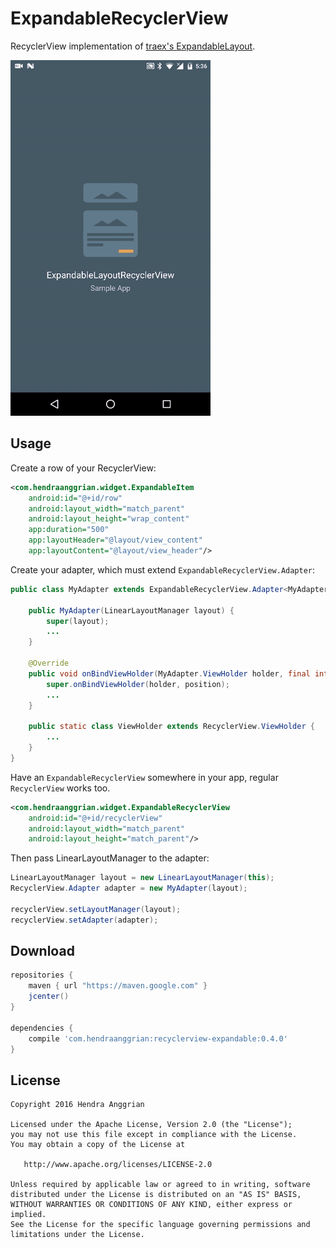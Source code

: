 ExpandableRecyclerView
======================
RecyclerView implementation of [traex's ExpandableLayout](https://github.com/traex/ExpandableLayout).

![demo][demo]

Usage
-----
Create a row of your RecyclerView:
```xml
<com.hendraanggrian.widget.ExpandableItem
    android:id="@+id/row"
    android:layout_width="match_parent"
    android:layout_height="wrap_content"
    app:duration="500"
    app:layoutHeader="@layout/view_content"
    app:layoutContent="@layout/view_header"/>
```

Create your adapter, which must extend `ExpandableRecyclerView.Adapter`:
```java
public class MyAdapter extends ExpandableRecyclerView.Adapter<MyAdapter.ViewHolder> {

    public MyAdapter(LinearLayoutManager layout) {
        super(layout);
        ...
    }

    @Override
    public void onBindViewHolder(MyAdapter.ViewHolder holder, final int position) {
        super.onBindViewHolder(holder, position);
        ...
    }

    public static class ViewHolder extends RecyclerView.ViewHolder {
        ...
    }
}
```

Have an `ExpandableRecyclerView` somewhere in your app, regular `RecyclerView` works too.
```xml
<com.hendraanggrian.widget.ExpandableRecyclerView
    android:id="@+id/recyclerView"
    android:layout_width="match_parent"
    android:layout_height="match_parent"/>
```

Then pass LinearLayoutManager to the adapter:
```java
LinearLayoutManager layout = new LinearLayoutManager(this);
RecyclerView.Adapter adapter = new MyAdapter(layout);

recyclerView.setLayoutManager(layout);
recyclerView.setAdapter(adapter);
```

Download
--------
```gradle
repositories {
    maven { url "https://maven.google.com" }
    jcenter()
}

dependencies {
    compile 'com.hendraanggrian:recyclerview-expandable:0.4.0'
}
```

License
-------
    Copyright 2016 Hendra Anggrian

    Licensed under the Apache License, Version 2.0 (the "License");
    you may not use this file except in compliance with the License.
    You may obtain a copy of the License at

       http://www.apache.org/licenses/LICENSE-2.0

    Unless required by applicable law or agreed to in writing, software
    distributed under the License is distributed on an "AS IS" BASIS,
    WITHOUT WARRANTIES OR CONDITIONS OF ANY KIND, either express or implied.
    See the License for the specific language governing permissions and
    limitations under the License.
    
[demo]: /art/demo.gif